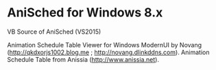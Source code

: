 AniSched for Windows 8.x
========

VB Source of AniSched (VS2015)

Animation Schedule Table Viewer for Windows ModernUI by Novang (http://qkdxorjs1002.blog.me ; http://novang.dlinkddns.com).
Animation Schedule Table from Anissia (http://www.anissia.net).
